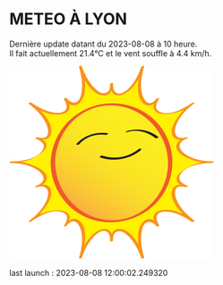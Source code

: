 # METEO À LYON

Dernière update datant du 2023-08-08 à 10 heure.  
Il fait actuellement 21.4°C et le vent souffle à 4.4 km/h.      

![](./.github/sun.png)

last launch : 2023-08-08 12:00:02.249320
